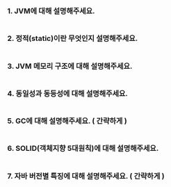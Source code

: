 ### 1. JVM에 대해 설명해주세요.

~~~

~~~

### 2. 정적(static)이란 무엇인지 설명해주세요.

~~~

~~~

### 3. JVM 메모리 구조에 대해 설명해주세요.

~~~

~~~

### 4. 동일성과 동등성에 대해 설명해주세요.

~~~

~~~

### 5. GC에 대해 설명해주세요. ( 간략하게 )

~~~

~~~

### 6. SOLID(객체지향 5대원칙)에 대해 설명해주세요.

~~~

~~~

### 7. 자바 버전별 특징에 대해 설명해주세요. ( 간략하게 )

~~~

~~~

